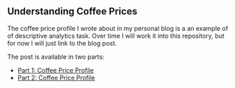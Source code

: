 ## Understanding Coffee Prices

The coffee price profile I wrote about in my personal blog is a an example of of descriptive analytics task. Over time I will work it into this repository, but for now I will just link to the blog post.

The post is available in two parts:
- [Part 1: Coffee Price Profile](https://rajivsam.github.io/r2ds-blog/posts/markov_analysis_coffee_prices/)
- [Part 2: Coffee Price Profile](https://rajivsam.github.io/r2ds-blog/posts/hmm_r8/)

